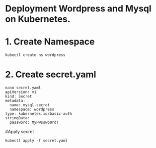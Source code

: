 # Deployment Wordpress and Mysql on Kubernetes.

# 1. Create Namespace
	kubectl create ns wordpress

# 2. Create secret.yaml
	nano secret.yaml
	apiVersion: v1
	kind: Secret
	metadata:
 	  name: mysql-secret
  	  namespace: wordpress
	type: kubernetes.io/basic-auth
	stringData:
  	  password: MyP@sswo0rd!
#Apply secret

	kubectl apply -f secret.yaml


